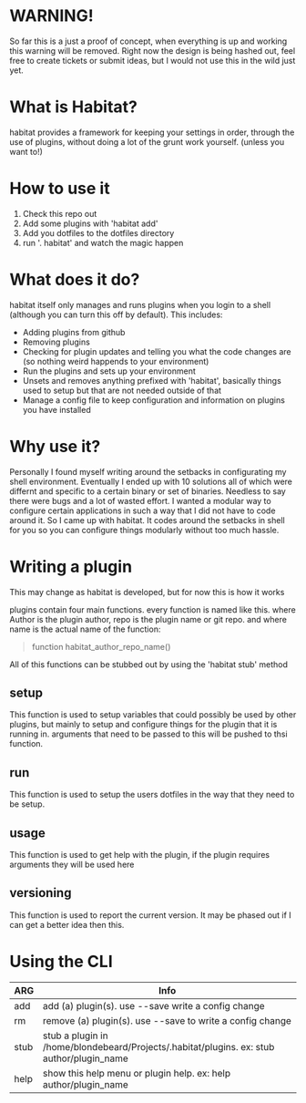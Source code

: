 # WARNING!
So far this is a just a proof of concept, when everything is up and working this warning will be removed. Right now the design is being hashed out, feel free to create tickets or submit ideas, but I would not use this in the wild just yet.

# What is Habitat?
habitat provides a framework for keeping your settings in order, through the use of plugins, without doing a lot of the grunt work yourself. (unless you want to!)

# How to use it
1. Check this repo out
2. Add some plugins with 'habitat add'
3. Add you dotfiles to the dotfiles directory
4. run '. habitat' and watch the magic happen

# What does it do?
habitat itself only manages and runs plugins when you login to a shell (although you can turn this off by default). This includes:

* Adding plugins from github
* Removing plugins
* Checking for plugin updates and telling you what the code changes are (so nothing weird happends to your environment)
* Run the plugins and sets up your environment
* Unsets and removes anything prefixed with 'habitat', basically things used to setup but that are not needed outside of that
* Manage a config file to keep configuration and information on plugins you have installed


# Why use it?
Personally I found myself writing around the setbacks in configurating my shell environment. Eventually I ended up with 10 solutions all of which were differnt and specific to a certain binary or set of binaries. Needless to say there were bugs and a lot of wasted effort. I wanted a modular way to configure certain applications in such a way that I did not have to code around it. So I came up with habitat. It codes around the setbacks in shell for you so you can configure things modularly without too much hassle.

# Writing a plugin
This may change as habitat is developed, but for now this is how it works

plugins contain four main functions. every function is named like this. where Author is the plugin author, repo is the plugin name or git repo. and where name is the actual name of the function:

> function habitat_author_repo_name()


All of this functions can be stubbed out by using the 'habitat stub' method
## setup
This function is used to setup variables that could possibly be used by other plugins, but mainly to setup and configure things for the plugin that it is running in. arguments that need to be passed to this will be pushed to thsi function.

## run
This function is used to setup the users dotfiles in the way that they need to be setup.

## usage
This function is used to get help with the plugin, if the plugin requires arguments they will be used here

## versioning
This function is used to report the current version. It may be phased out if I can get a better idea then this.

# Using the CLI
|ARG     |   Info
|--------|---------------------------------------------
| add    |   add (a) plugin(s). use --save write a config change
| rm     |   remove (a) plugin(s). use --save to write a config change
| stub   |   stub a plugin in /home/blondebeard/Projects/.habitat/plugins. ex: stub author/plugin_name
| help   |   show this help menu or plugin help. ex: help author/plugin_name
